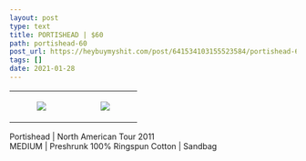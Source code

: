 ```yaml
---
layout: post
type: text
title: PORTISHEAD | $60
path: portishead-60
post_url: https://heybuymyshit.com/post/641534103155523584/portishead-60
tags: []
date: 2021-01-28
---
```




<table style="width:100%;"><tr><td style="vertical-align:top;">
      <figure class="tmblr-full" data-orig-height="2048" data-orig-width="1365" data-orig-src="https://concertshirts.netlify.app/shirts/0391/0391-01.jpg"><img src="https://64.media.tumblr.com/27f820d48f0bd17caf6d70158254cf8d/5dae7cf0a5b37985-27/s540x810/22f9744aa817831b9cda2ee9361c3019bb3f87be.jpg" data-orig-height="2048" data-orig-width="1365" data-orig-src="https://concertshirts.netlify.app/shirts/0391/0391-01.jpg"/></figure></td>
    <td style="vertical-align:top;">
      <figure class="tmblr-full" data-orig-height="2048" data-orig-width="1365" data-orig-src="https://concertshirts.netlify.app/shirts/0391/0391-02.jpg"><img src="https://64.media.tumblr.com/b41d64dfcfa7bbda8233bf121f9f4aef/5dae7cf0a5b37985-f9/s540x810/4eef60bbf09a1cc3a95268115e4e0fa53dae303f.jpg" data-orig-height="2048" data-orig-width="1365" data-orig-src="https://concertshirts.netlify.app/shirts/0391/0391-02.jpg"/></figure></td>
  </tr></table><p>
  Portishead | North American Tour 2011<br/>MEDIUM | Preshrunk 100% Ringspun Cotton | Sandbag
</p>
